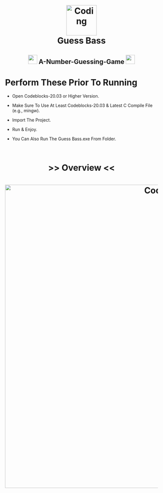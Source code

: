 <h1 align="center"><img align="center" alt="Coding" width="100" src="https://i.pinimg.com/originals/74/73/8e/74738e00289de3ebdb91dbf7cc08399c.gif"> <br>Guess Bass </h1>

<h2 align="center"><img width="30" src="https://i.pinimg.com/originals/c5/a1/84/c5a18424f6e9abbf12efa591d6f93f36.gif">     A-Number-Guessing-Game     <img width="30" src="https://i.pinimg.com/originals/c5/a1/84/c5a18424f6e9abbf12efa591d6f93f36.gif"></h2>

# Perform These Prior To Running

* Open Codeblocks-20.03 or Higher Version.
* Make Sure To Use At Least Codeblocks-20.03 & Latest C Compile File (e.g., mingw).
* Import The Project.
* Run & Enjoy.

* You Can Also Run The Guess Bass.exe From Folder.

<br>
<h1 align="center">>> Overview <<</h1>
 <h1 align="center"><img align="center" alt="Coding" width="1000" src="https://i.pinimg.com/originals/4c/c4/74/4cc4746a8bd551f06be0fe97db996901.png"></h1>
